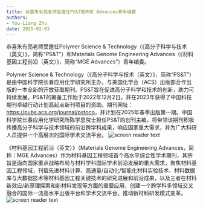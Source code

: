```yaml
---
title: 恭喜朱有亮老师受邀任PS&T和MGE Advances青年编委
authors:
- You-Liang Zhu
date: 2025-02-03
---
```


恭喜朱有亮老师受邀任Polymer Science & Technology（《高分子科学与技术（英文）》，简称“PS&T”）和Materials Genome Engineering Advances（《材料基因工程前沿（英文）》，简称“MGE Advances”）青年编委。

<!--more-->

Polymer Science & Technology（《高分子科学与技术（英文）》，简称“PS&T”）是由中国科学院长春应用化学研究所主办，与美国化学会（ACS）出版部合作出版的一本全新的开放获取期刊。PS&T旨在促进高分子科学和技术的创新，助力可持续发展。PS&T的筹备工作始于2022年12月2日，并在2023年获得了中国科技期刊卓越行动计划高起点新刊项目的资助。期刊网址：<https://pubs.acs.org/journal/pstoco>，并计划在2025年春季出版第一期。中国科学院长春应用化学研究所陈学思院士担任PS&T的创刊主编，将带领该期刊积极传播高分子科学与技术领域的前沿跨学科成果，响应国家重大需求，并为广大科研人员提供一个高层次的国际学术交流平台。
![screen reader text](2025_PST.jpg )

《材料基因工程前沿（英文）》（Materials Genome Engineering Advances，简称：MGE Advances）作为材料基因工程领域首个高水平综合性学术期刊，其宗旨是面向国家重点战略布局与材料学科国际学术前沿发展的重大需求，聚焦材料基因工程领域，刊载先进材料计算、高通量/自动化/智能化材料实验技术、材料数据库与大数据技术等材料基因工程关键技术的研究进展和前沿成果，以及三者在材料新效应/新原理探索和新材料发现等方面的重要应用，创建一个跨学科多领域交叉融合的国际一流高水平出版平台和学术交流平台，推动新材料研发模式变革。
![screen reader text](2025_MGE.jpg )
